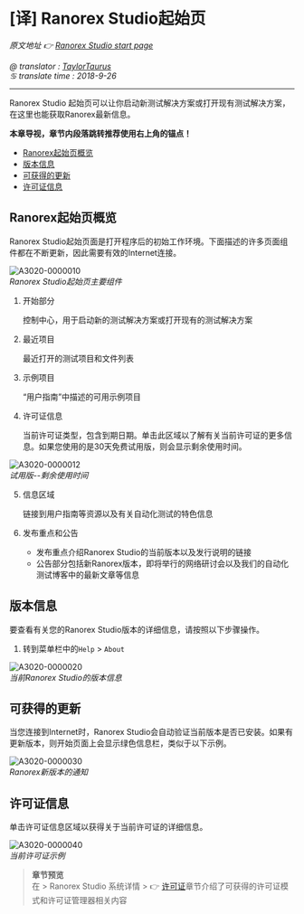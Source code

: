 # [译] Ranorex Studio起始页

*原文地址 👉 [Ranorex Studio start page][0]*

*@ translator : [TaylorTaurus](https://github.com/taylortaurus)*    
*♋ translate time : 2018-9-26*    

---

Ranorex Studio 起始页可以让你启动新测试解决方案或打开现有测试解决方案，在这里也能获取Ranorex最新信息。

**本章导视，章节内段落跳转推荐使用右上角的锚点！**

- [Ranorex起始页概览](#ranorex起始页概览)
- [版本信息](#版本信息)
- [可获得的更新](#可获得的更新)
- [许可证信息](#许可证信息)

## Ranorex起始页概览

Ranorex Studio起始页面是打开程序后的初始工作环境。下面描述的许多页面组件都在不断更新，因此需要有效的Internet连接。

![A3020-0000010](https://gitee.com/taylortaurus/RX_UserGuide_GitBook_Picbed/raw/master/RanorexStudio/A3020-0000010.png)  
*Ranorex Studio起始页主要组件*

1. 开始部分

    控制中心，用于启动新的测试解决方案或打开现有的测试解决方案

2. 最近项目

    最近打开的测试项目和文件列表

3. 示例项目

    “用户指南”中描述的可用示例项目

4. 许可证信息

    当前许可证类型，包含到期日期。单击此区域以了解有关当前许可证的更多信息。如果您使用的是30天免费试用版，则会显示剩余使用时间。

![A3020-0000012](https://gitee.com/taylortaurus/RX_UserGuide_GitBook_Picbed/raw/master/RanorexStudio/A3020-0000012.png)  
*试用版--剩余使用时间* 

5. 信息区域

    链接到用户指南等资源以及有关自动化测试的特色信息

6. 发布重点和公告
    -  发布重点介绍Ranorex Studio的当前版本以及发行说明的链接
    -  公告部分包括新Ranorex版本，即将举行的网络研讨会以及我们的自动化测试博客中的最​​新文章等信息


## 版本信息

要查看有关您的Ranorex Studio版本的详细信息，请按照以下步骤操作。

1. 转到菜单栏中的`Help` > `About`

![A3020-0000020](https://gitee.com/taylortaurus/RX_UserGuide_GitBook_Picbed/raw/master/RanorexStudio/A3020-0000020.png)  
*当前Ranorex Studio的版本信息*  

## 可获得的更新

当您连接到Internet时，Ranorex Studio会自动验证当前版本是否已安装。如果有更新版本，则开始页面上会显示绿色信息栏，类似于以下示例。

![A3020-0000030](https://gitee.com/taylortaurus/RX_UserGuide_GitBook_Picbed/raw/master/RanorexStudio/A3020-0000030.png)  
*Ranorex新版本的通知*

## 许可证信息

单击许可证信息区域以获得关于当前许可证的详细信息。

![A3020-0000040](https://gitee.com/taylortaurus/RX_UserGuide_GitBook_Picbed/raw/master/RanorexStudio/A3020-0000040.png)  
*当前许可证示例*

> **章节预览**  
> 在 \> Ranorex Studio 系统详情 \> 👉 [许可证][1]章节介绍了可获得的许可证模式和许可证管理器相关内容






[0]: https://www.ranorex.com/help/latest/ranorex-studio-fundamentals/ranorex-studio/ranorex-studio-startpage/
[1]: ..//..//..//ranorex-studio-system-details/licensing.html
